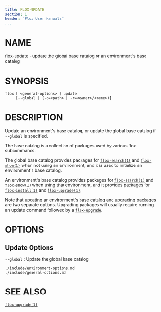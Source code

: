 ```yaml
---
title: FLOX-UPDATE
section: 1
header: "Flox User Manuals"
...
```



# NAME

flox-update - update the global base catalog or an environment's base catalog

# SYNOPSIS

```
flox [ <general-options> ] update
     [--global | (-d=<path> | -r=<owner>/<name>)]
```

# DESCRIPTION

Update an environment's base catalog,
or update the global base catalog if `--global` is specified.

The base catalog is a collection of packages used by various flox subcommands.

The global base catalog provides packages for
[`flox-search(1)`](./flox-search.md) and [`flox-show(1)`](./flox-show.md) when
not using an environment,
and it is used to initialize an environment's base catalog.

An environment's base catalog provides packages for
[`flox-search(1)`](./flox-search.md) and [`flox-show(1)`](./flox-show.md) when
using that environment,
and it provides packages for [`flox-install(1)`](./flox-install.md) and
[`flox-upgrade(1)`](./flox-upgrade.md).

Note that updating an environment's base catalog and upgrading packages are two
separate options.
Upgrading packages will usually require running an update command followed by a
[`flox-upgrade`](./flox-upgrade.md).

# OPTIONS

## Update Options

`--global`
:   Update the global base catalog

```{.include}
./include/environment-options.md
./include/general-options.md
```

# SEE ALSO

[`flox-upgrade(1)`](./flox-upgrade.md)
